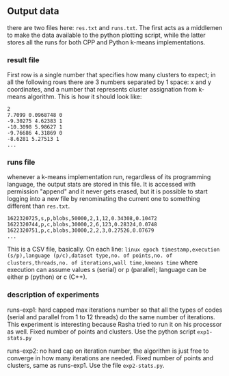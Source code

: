 ## Output data
there are two files here: `res.txt` and `runs.txt`. The first acts as a middlemen to make the data available to the python 
plotting script, while the latter stores all the runs for both CPP and Python k-means implementations. 

### result file
First row is a single number that specifies how many clusters to expect; in all the following rows there are 3 numbers 
separated by 1 space: x and y coordinates, and a number that represents cluster assignation from k-means algorithm. 
This is how it should look like:
```
2
7.7099 0.0968748 0
-9.30275 4.62383 1
-10.3098 5.98627 1
-9.76686 4.31869 0
-8.6281 5.27513 1
...
```

### runs file
whenever a k-means implementation run, regardless of its programming language, the output stats are stored in this file. 
It is accessed with permission "append" and it never gets erased, but it is possible to start logging into a new file 
by renominating the current one to something different than `res.txt`. 
```
1622320725,s,p,blobs,50000,2,1,12,0.34308,0.10472
1622320744,p,c,blobs,30000,2,6,123,0.28324,0.0748
1622320751,p,c,blobs,30000,2,2,3,0.27526,0.07679
...
```
This is a CSV file, basically. On each line:
`linux epoch timestamp,execution (s/p),language (p/c),dataset type,no. of points,no. of clusters,threads,no. of iterations,wall time,kmeans time`
where execution can assume values s (serial) or p (parallel); language can be either p (python) or c (C++).

### description of experiments
runs-exp1: hard capped max iterations number so that all the types of codes (serial and parallel from 1 to 12 threads) 
do the same number of iterations. This experiment is interesting because Rasha tried to run it on his processor as well. Fixed 
number of points and clusters. Use the python script `exp1-stats.py`

runs-exp2: no hard cap on iteration number, the algorithm is just free to converge in how many iterations are needed.
Fixed number of points and clusters, same as runs-exp1. Use the file `exp2-stats.py`. 